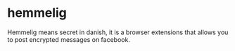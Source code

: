 hemmelig
========

Hemmelig means secret in danish, it is a browser extensions that allows you to post encrypted messages on facebook.
